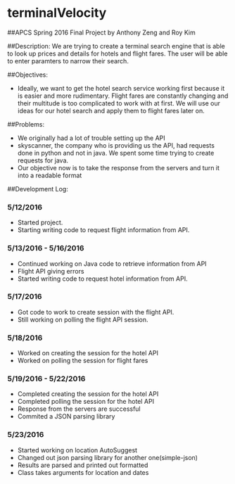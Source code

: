 # terminalVelocity
##APCS Spring 2016 Final Project
by Anthony Zeng and Roy Kim

##Description:
We are trying to create a terminal search engine that is able to look up prices and details for hotels and flight fares. The user will be able to enter paramters to narrow their search.

##Objectives:
* Ideally, we want to get the hotel search service working first because it is easier and more rudimentary. Flight fares are constantly changing and their multitude is too complicated to work with at first. We will use our ideas for our hotel search and apply them to flight fares later on.

##Problems:
* We originally had a lot of trouble setting up the API
* skyscanner, the company who is providing us the API, had requests done in python and not in java. We spent some time trying to create requests for java.
* Our objective now is to take the response from the servers and turn it into a readable format 

##Development Log:

### 5/12/2016
* Started project.
* Starting writing code to request flight information from API.

### 5/13/2016 - 5/16/2016
* Continued working on Java code to retrieve information from API
* Flight API giving errors 
* Started writing code to request hotel information from API.

### 5/17/2016
* Got code to work to create session with the flight API.
* Still working on polling the flight API session.

### 5/18/2016
* Worked on creating the session for the hotel API
* Worked on polling the session for flight fares

### 5/19/2016 - 5/22/2016
* Completed creating the session for the hotel API
* Completed polling the session for the hotel API
* Response from the servers are successful
* Commited a JSON parsing library
  
### 5/23/2016
* Started working on location AutoSuggest
* Changed out json parsing library for another one(simple-json)
* Results are parsed and printed out formatted
* Class takes arguments for location and dates
